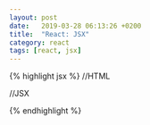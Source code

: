 ```yaml
---
layout: post
date:   2019-03-28 06:13:26 +0200
title:  "React: JSX"
category: react
tags: [react, jsx]
---
```


{% highlight jsx %}
//HTML
<div style="background-color: red;"></div>

//JSX
<div style={{backgroundColor: 'red'}}></div>
{% endhighlight %}
